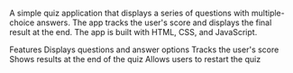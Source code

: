 A simple quiz application that displays a series of questions with multiple-choice answers. The app tracks the user's score and displays the final result at the end. The app is built with HTML, CSS, and JavaScript.

Features
Displays questions and answer options
Tracks the user's score
Shows results at the end of the quiz
Allows users to restart the quiz
